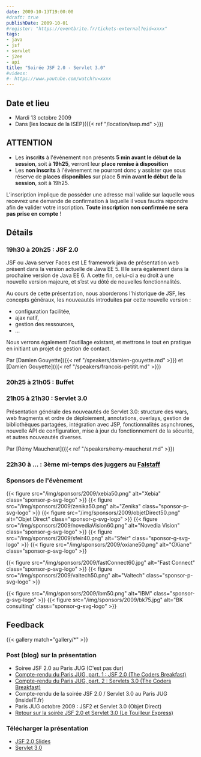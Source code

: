 ```yaml
---
date: 2009-10-13T19:00:00
#draft: true
publishDate: 2009-10-01
#register: "https://eventbrite.fr/tickets-external?eid=xxxx"
tags:
- java
- jsf
- servlet
- j2ee
- api
title: "Soirée JSF 2.0 - Servlet 3.0"
#videos: 
#- https://www.youtube.com/watch?v=xxxx
---
```


## Date et lieu

* Mardi 13 octobre 2009
* Dans [les locaux de la ISEP]({{< ref "/location/isep.md" >}})

## ATTENTION

* Les **inscrits** à l'évènement non présents **5 min avant le début de la session**, soit à **19h25**, verront leur **place remise à disposition**
* Les **non inscrits** à l'évènement ne pourront donc y assister que sous réserve de **places disponibles** sur place **5 min avant le début de la session**, soit à 19h25.

L’inscription implique de posséder une adresse mail valide sur laquelle vous recevrez une demande de confirmation à laquelle il vous faudra répondre afin de valider votre inscription. **Toute inscription non confirmée ne sera pas prise en compte** !

## Détails

### 19h30 à  20h25 : JSF 2.0

JSF ou Java server Faces est LE framework java de présentation web présent dans la version actuelle de Java EE 5. Il le sera également dans la prochaine version de Java EE 6. A cette fin, celui-ci a eu droit à une nouvelle version majeure, et s’est vu dôté de nouvelles fonctionnalités.

Au cours de cette présentation, nous aborderons l'historique de JSF, les concepts généraux, les nouveautés introduites par cette nouvelle version :

* configuration facilitée,
* ajax natif,
* gestion des ressources,
* ...

Nous verrons également l'outillage existant, et mettrons le tout en pratique en initiant un projet de gestion de contact.

Par [Damien Gouyette]({{< ref "/speakers/damien-gouyette.md" >}})
et [Damien Gouyette]({{< ref "/speakers/francois-petitit.md" >}})

### 20h25 à 21h05 : Buffet

### 21h05 à 21h30 : Servlet 3.0

Présentation générale des nouveautés de Servlet 3.0: structure des wars, web fragments et ordre de déploiement, annotations, overlays, gestion de bibliothèques partagées, intégration avec JSP, fonctionnalités asynchrones, nouvelle API de configuration, mise à jour du fonctionnement de la sécurité, et autres nouveautés diverses.

Par [Rémy Maucherat]({{< ref "/speakers/remy-maucherat.md" >}})

### 22h30 à ... : 3ème mi-temps des juggers au [Falstaff](https://goo.gl/maps/NSxajnfvVtjHuggeA)

### Sponsors de l'évènement

{{< figure src="/img/sponsors/2009/xebia50.png" alt="Xebia" class="sponsor-p-svg-logo" >}}
{{< figure src="/img/sponsors/2009/zenika50.png" alt="Zenika" class="sponsor-p-svg-logo" >}}
{{< figure src="/img/sponsors/2009/objetDirect50.png" alt="Objet Direct" class="sponsor-g-svg-logo" >}}
{{< figure src="/img/sponsors/2009/novediaVision60.png" alt="Novedia Vision" class="sponsor-g-svg-logo" >}}
{{< figure src="/img/sponsors/2009/sfeir40.png" alt="Sfeir" class="sponsor-g-svg-logo" >}}
{{< figure src="/img/sponsors/2009/oxiane50.png" alt="OXiane" class="sponsor-p-svg-logo" >}}

{{< figure src="/img/sponsors/2009/fastConnect60.jpg" alt="Fast Connect" class="sponsor-p-svg-logo" >}}
{{< figure src="/img/sponsors/2009/valtech50.png" alt="Valtech" class="sponsor-p-svg-logo" >}}

{{< figure src="/img/sponsors/2009/ibm50.png" alt="IBM" class="sponsor-g-svg-logo" >}}
{{< figure src="/img/sponsors/2009/bk75.jpg" alt="BK consulting" class="sponsor-g-svg-logo" >}}

## Feedback

{{< gallery match="gallery/*" >}}

### Post (blog) sur la présentation

* Soiree JSF 2.0 au Paris JUG (C'est pas dur)
* [Compte-rendu du Paris JUG, part. 1 : JSF 2.0 (The Coders Breakfast)](http://thecodersbreakfast.net/index.php?post/2009/10/14/Compte-rendu-du-Paris-JUG-JSF2-/-Servlets-3)
* [Compte-rendu du Paris JUG, part. 2 : Servlets 3.0 (The Coders Breakfast)](http://thecodersbreakfast.net/index.php?post/2009/10/15/Compte-rendu-du-Paris-JUG%2C-part.-2-%3A-Servlets-3.0)
* Compte-rendu de la soirée JSF 2.0 / Servlet 3.0 au Paris JUG (insideIT.fr)
* Paris JUG octobre 2009 : JSF2 et Servlet 3.0 (Objet Direct)
* [Retour sur la soirée JSF 2.0 et Servlet 3.0 (Le Touilleur Express)](http://www.touilleur-express.fr/2009/10/16/retour-sur-la-soiree-jsf-2-0-et-servlet-3-0/)

### Télécharger la présentation

* [JSF 2.0 Slides](20091013-JSF2.0.pdf)
* [Servlet 3.0](20091013-Servlet3.0.pdf)
